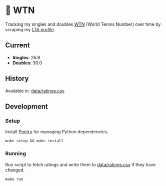 # 🎾 WTN

Tracking my singles and doubles [WTN](https://worldtennisnumber.com) (World Tennis Number) over time by scraping my [LTA profile](https://competitions.lta.org.uk/player-profile/d6a6f490-b524-4ddd-bd28-31d6559ff120).

## Current

* **Singles**: 26.8
* **Doubles**: 30.0

## History

Available in: [data/ratings.csv](data/ratings.csv)

## Development

### Setup

Install [Poetry](https://python-poetry.org/) for managing Python dependencies.

    make setup && make install

### Running

Run script to fetch ratings and write them to [data/ratings.csv](data/ratings.csv) if they have changed.

    make run